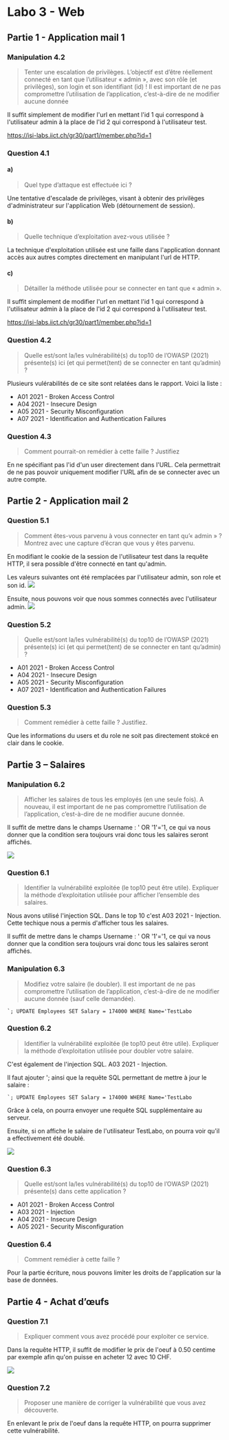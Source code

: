# Labo 3 - Web

## Partie 1 - Application mail 1
### Manipulation 4.2
> Tenter une escalation de privilèges. L’objectif est d’être réellement connecté en tant
que l’utilisateur « admin », avec son rôle (et privilèges), son login et son identifiant
(id) !
Il est important de ne pas compromettre l’utilisation de l’application, c’est-à-dire de
ne modifier aucune donnée

Il suffit simplement de modifier l'url en mettant l'id 1 qui correspond à l'utilisateur admin à la place de l'id 2 qui correspond à l'utilisateur test.

https://isi-labs.iict.ch/gr30/part1/member.php?id=1

### Question 4.1
#### a) 
> Quel type d’attaque est effectuée ici ?

Une tentative d'escalade de privilèges, visant à obtenir des privilèges d'administrateur sur l'application Web (détournement de session).

#### b)
> Quelle technique d’exploitation avez-vous utilisée ?

La technique d'exploitation utilisée est une faille dans l'application donnant accès aux autres comptes directement en manipulant l'url de HTTP.

#### c)
> Détailler la méthode utilisée pour se connecter en tant que « admin ».

Il suffit simplement de modifier l'url en mettant l'id 1 qui correspond à l'utilisateur admin à la place de l'id 2 qui correspond à l'utilisateur test.

https://isi-labs.iict.ch/gr30/part1/member.php?id=1

### Question 4.2
> Quelle est/sont la/les vulnérabilité(s) du top10 de l’OWASP (2021) présente(s) ici (et
qui permet(tent) de se connecter en tant qu’admin) ?

Plusieurs vulérabilités de ce site sont relatées dans le rapport.
Voici la liste :
- A01 2021 - Broken Access Control
- A04 2021 - Insecure Design
- A05 2021 - Security Misconfiguration
- A07 2021 - Identification and Authentication Failures

### Question 4.3
> Comment pourrait-on remédier à cette faille ? Justifiez

En ne spécifiant pas l'id d'un user directement dans l'URL.
Cela permettrait de ne pas pouvoir uniquement modifier l'URL afin de se connecter avec un autre compte.

## Partie 2 - Application mail 2
### Question 5.1
> Comment êtes-vous parvenu à vous connecter en tant qu’« admin » ?
> Montrez avec une capture d’écran que vous y êtes parvenu.

En modifiant le cookie de la session de l'utilisateur test dans la requête HTTP, il sera possible d'être connecté en tant qu'admin.

Les valeurs suivantes ont été remplacées par l'utilisateur admin, son role et son id.
![](./img/Question_5.1_manip.png)

Ensuite, nous pouvons voir que nous sommes connectés avec l'utilisateur admin.
![](./img/Question_5.1_admin.png)

### Question 5.2
> Quelle est/sont la/les vulnérabilité(s) du top10 de l’OWASP (2021) présente(s) ici (et
> qui permet(tent) de se connecter en tant qu’admin) ?

- A01 2021 - Broken Access Control
- A04 2021 - Insecure Design
- A05 2021 - Security Misconfiguration
- A07 2021 - Identification and Authentication Failures

### Question 5.3
> Comment remédier à cette faille ? Justifiez.

Que les informations du users et du role ne soit pas directement stokcé en clair dans le cookie.

## Partie 3 – Salaires
### Manipulation 6.2
> Afficher les salaires de tous les employés (en une seule fois).
> A nouveau, il est important de ne pas compromettre l’utilisation de l’application,
> c’est-à-dire de ne modifier aucune donnée.

Il suffit de mettre dans le champs Username : ' OR '1'='1, ce qui va nous donner que la condition sera toujours vrai donc tous les salaires seront affichés.

![](./img/Question_6.2_manip.png)

### Question 6.1
> Identifier la vulnérabilité exploitée (le top10 peut être utile).
> Expliquer la méthode d’exploitation utilisée pour afficher l’ensemble des salaires.

Nous avons utilisé l'injection SQL.
Dans le top 10 c'est A03 2021 - Injection.
Cette techique nous a permis d'afficher tous les salaires.

Il suffit de mettre dans le champs Username : ' OR '1'='1, ce qui va nous donner que la condition sera toujours vrai donc tous les salaires seront affichés.

### Manipulation 6.3
> Modifiez votre salaire (le doubler).
Il est important de ne pas compromettre l’utilisation de l’application, c’est-à-dire de
ne modifier aucune donnée (sauf celle demandée).


```
`; UPDATE Employees SET Salary = 174000 WHERE Name='TestLabo
```

### Question 6.2
> Identifier la vulnérabilité exploitée (le top10 peut être utile).
> Expliquer la méthode d’exploitation utilisée pour doubler votre salaire.

C'est également de l'injection SQL.
A03 2021 - Injection.

Il faut ajouter '; ainsi que la requête SQL permettant de mettre à jour le salaire :

```
`; UPDATE Employees SET Salary = 174000 WHERE Name='TestLabo
```

Grâce à cela, on pourra envoyer une requête SQL supplémentaire au serveur.

Ensuite, si on affiche le salaire de l'utilisateur TestLabo, on pourra voir qu'il a effectivement été doublé.

![](./img/Question_6.2_result.png)

### Question 6.3
> Quelle est/sont la/les vulnérabilité(s) du top10 de l’OWASP (2021) présente(s) dans
cette application ?

- A01 2021 - Broken Access Control
- A03 2021 - Injection
- A04 2021 - Insecure Design
- A05 2021 - Security Misconfiguration


### Question 6.4
> Comment remédier à cette faille ?

Pour la partie écriture, nous pouvons limiter les droits de l'application sur la base de données.

## Partie 4 - Achat d’œufs
### Question 7.1
> Expliquer comment vous avez procédé pour exploiter ce service.

Dans la requête HTTP, il suffit de modifier le prix de l'oeuf à 0.50 centime par exemple afin qu'on puisse en acheter 12 avec 10 CHF.

![](./img/Manip_7.2.png)

### Question 7.2
> Proposer une manière de corriger la vulnérabilité que vous avez découverte.

En enlevant le prix de l'oeuf dans la requête HTTP, on pourra supprimer cette vulnérabilité.
